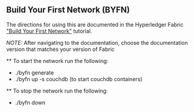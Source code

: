 ## Build Your First Network (BYFN)

The directions for using this are documented in the Hyperledger Fabric
["Build Your First Network"](http://hyperledger-fabric.readthedocs.io/en/latest/build_network.html) tutorial.

*NOTE:* After navigating to the documentation, choose the documentation version that matches your version of Fabric

** To start the network run the following:
* ./byfn generate
* ./byfn up -s couchdb (to start couchdb containers)

** To stop the network run the following:
* ./byfn down

